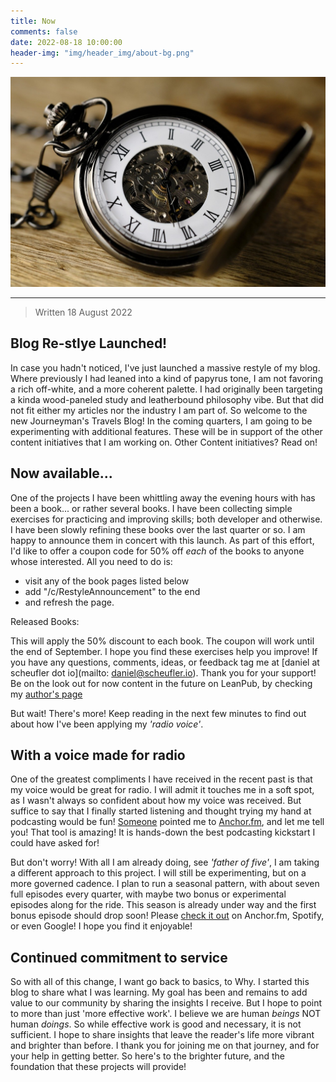 ```yaml
---
title: Now
comments: false
date: 2022-08-18 10:00:00
header-img: "img/header_img/about-bg.png"
---
```


![photo](../img/page_img/clock.jpg)

---

>Written 18 August 2022

## Blog Re-stlye Launched!
In case you hadn't noticed, I've just launched a massive restyle of my blog. Where previously I had leaned into a kind of papyrus tone, I am not favoring a rich off-white, and a more coherent palette. I had originally been targeting a kinda wood-paneled study and leatherbound philosophy vibe. But that did not fit either my articles nor the industry I am part of. So welcome to the new Journeyman's Travels Blog! In the coming quarters, I am going to be experimenting with additional features. These will be in support of the other content initiatives that I am working on. Other Content initiatives? Read on!

## Now available...
One of the projects I have been whittling away the evening hours with has been a book... or rather several books. I have been collecting simple exercises for practicing and improving skills; both developer and otherwise. I have been slowly refining these books over the last quarter or so. I am happy to announce them in concert with this launch. As part of this effort, I'd like to offer a coupon code for 50% off _each_ of the books to anyone whose interested. All you need to do is:
 - visit any of the book pages listed below
 - add "/c/RestyleAnnouncement" to the end
 - and refresh the page.

Released Books:

This will apply the 50% discount to each book. The coupon will work until the end of September. I hope you find these exercises help you improve! If you have any questions, comments, ideas, or feedback tag me at [daniel at scheufler dot io](mailto: daniel@scheufler.io). Thank you for your support! Be on the look out for now content in the future on LeanPub, by checking my [author's page](https://leanpub.com/u/danielscheufler)

But wait! There's more! Keep reading in the next few minutes to find out about how I've been applying my _'radio voice'_.

## With a voice made for radio
One of the greatest compliments I have received in the recent past is that my voice would be great for radio. I will admit it touches me in a soft spot, as I wasn't always so confident about how my voice was received. But suffice to say that I finally started listening and thought trying my hand at podcasting would be fun! [Someone](https://www.linkedin.com/in/inna-aracri/) pointed me to [Anchor.fm](https://anchor.fm), and let me tell you! That tool is amazing! It is hands-down the best podcasting kickstart I could have asked for! 

But don't worry! With all I am already doing, see _'father of five'_, I am taking a different approach to this project. I will still be experimenting, but on a more governed cadence. I plan to run a seasonal pattern, with about seven full episodes every quarter, with maybe two bonus or experimental episodes along for the ride. This season is already under way and the first bonus episode should drop soon! Please [check it out](https://anchor.fm/journeymans-travels) on Anchor.fm, Spotify, or even Google! I hope you find it enjoyable!

## Continued commitment to service
So with all of this change, I want go back to basics, to Why. I started this blog to share what I was learning. My goal has been and remains to add value to our community by sharing the insights I receive. But I hope to point to more than just 'more effective work'. I believe we are human _beings_ NOT human _doings_. So while effective work is good and necessary, it is not sufficient. I hope to share insights that leave the reader's life more vibrant and brighter than before. I thank you for joining me on that journey, and for your help in getting better. So here's to the brighter future, and the foundation that these projects will provide!